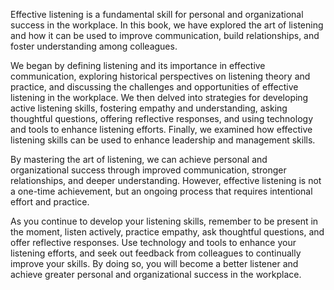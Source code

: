 
Effective listening is a fundamental skill for personal and organizational success in the workplace. In this book, we have explored the art of listening and how it can be used to improve communication, build relationships, and foster understanding among colleagues.

We began by defining listening and its importance in effective communication, exploring historical perspectives on listening theory and practice, and discussing the challenges and opportunities of effective listening in the workplace. We then delved into strategies for developing active listening skills, fostering empathy and understanding, asking thoughtful questions, offering reflective responses, and using technology and tools to enhance listening efforts. Finally, we examined how effective listening skills can be used to enhance leadership and management skills.

By mastering the art of listening, we can achieve personal and organizational success through improved communication, stronger relationships, and deeper understanding. However, effective listening is not a one-time achievement, but an ongoing process that requires intentional effort and practice.

As you continue to develop your listening skills, remember to be present in the moment, listen actively, practice empathy, ask thoughtful questions, and offer reflective responses. Use technology and tools to enhance your listening efforts, and seek out feedback from colleagues to continually improve your skills. By doing so, you will become a better listener and achieve greater personal and organizational success in the workplace.
